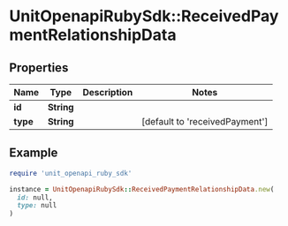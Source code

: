 # UnitOpenapiRubySdk::ReceivedPaymentRelationshipData

## Properties

| Name | Type | Description | Notes |
| ---- | ---- | ----------- | ----- |
| **id** | **String** |  |  |
| **type** | **String** |  | [default to &#39;receivedPayment&#39;] |

## Example

```ruby
require 'unit_openapi_ruby_sdk'

instance = UnitOpenapiRubySdk::ReceivedPaymentRelationshipData.new(
  id: null,
  type: null
)
```

